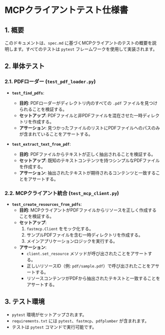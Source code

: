 # MCPクライアントテスト仕様書

## 1. 概要

このドキュメントは、`spec.md` に基づくMCPクライアントのテストの概要を説明します。すべてのテストは `pytest` フレームワークを使用して実装されます。

## 2. 単体テスト

### 2.1. PDFローダー (`test_pdf_loader.py`)

- **`test_find_pdfs`**:
  - **目的**: PDFローダーがディレクトリ内のすべての `.pdf` ファイルを見つけられることを検証する。
  - **セットアップ**: PDFファイルと非PDFファイルを混在させた一時ディレクトリを作成する。
  - **アサーション**: 見つかったファイルのリストにPDFファイルへのパスのみが含まれていることをアサートする。

- **`test_extract_text_from_pdf`**:
  - **目的**: PDFファイルからテキストが正しく抽出されることを検証する。
  - **セットアップ**: 既知のテキストコンテンツを持つシンプルなPDFファイルを作成する。
  - **アサーション**: 抽出されたテキストが期待されるコンテンツと一致することをアサートする。

### 2.2. MCPクライアント統合 (`test_mcp_client.py`)

- **`test_create_resources_from_pdfs`**:
  - **目的**: MCPクライアントがPDFファイルからリソースを正しく作成することを検証する。
  - **セットアップ**:
    1. `fastmcp.Client` をモック化する。
    2. サンプルPDFファイルを含む一時ディレクトリを作成する。
    3. メインアプリケーションロジックを実行する。
  - **アサーション**:
    - `client.set_resource` メソッドが呼び出されたことをアサートする。
    - 正しいリソースID（例: `pdf/sample.pdf`）で呼び出されたことをアサートする。
    - リソースコンテンツがPDFから抽出されたテキストと一致することをアサートする。

## 3. テスト環境

- `pytest` 環境がセットアップされます。
- `requirements.txt` には `pytest`、`fastmcp`、`pdfplumber` が含まれます。
- テストは `pytest` コマンドで実行可能です。